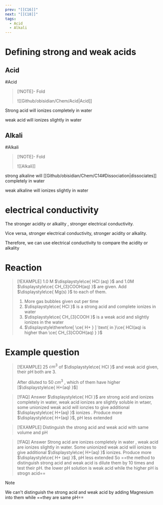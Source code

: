 ```yaml
---
prev: "[[C16]]"
next: "[[C18]]"
tags:
  - Acid
  - Alkali
---
```

# Defining strong and weak acids 

## Acid
#Acid
> [!NOTE]- Fold
> 
> ![[Github/obisidian/Chem/Acid|Acid]]

Strong acid will ionizes completely in water 

weak acid will ionizes slightly in water
## Alkali
#Alkali 
> [!NOTE]- Fold
> 
> ![[Alkali]]

strong alkaline will [[Github/obisidian/Chem/C14#Dissociation|dissociates]] completely in water

weak alkaline will ionizes slightly in water
# electrical conductivity
The stronger acidity or alkality , stronger electrical conductivity.

Vice versa, stronger electrical conductivity, stronger acidity or alkality. 

Therefore, we can use electrical conductivity to compare the acidity or alkality

# Reaction

> [!EXAMPLE]
>  1.0 M $\displaystyle\ce{ HCl (aq) }$ and 1.0M $\displaystyle\ce{ CH_{3}COOH(aq) }$ are given. Add $\displaystyle\ce{ Mg(s) }$ to each of them.
>  1. More gas bubbles given out per time 
>  2. $\displaystyle\ce{ HCl }$ is  a strong acid and complete ionizes in water 
>  3. $\displaystyle\ce{ CH_{3}COOH }$ is a weak acid and slightly ionizes in the water
>  4. $\displaystyle\therefore[ \ce{ H+ } ] \text{ in }\ce{ HCl(aq) is higher than \ce{ CH_{3}COOH(aq) } }$


# Example question

> [!EXAMPLE] 
>25 $\displaystyle cm^{3}$ of  $\displaystyle\ce{ HCl }$ and weak acid given, their pH both are 3. 
>
>After diluted to 50 $\displaystyle cm^{3}$ , which of them have higher \[$\displaystyle\ce{ H+(aq) }$]

> [!FAQ] Answer
> $\displaystyle\ce{ HCl }$ are strong acid and ionizes completely in water, 
> weak acid ionizes are slightly soluble in wtaer,
> some unionized weak acid will ionzies to give additional $\displaystyle\ce{ H+(aq) }$ ionizes . Produce more $\displaystyle\ce{ H+(aq) }$, pH less extended
> 

> [!EXAMPLE]
>  Distinguish the strong acid and weak acid with same volume and pH

> [!FAQ] Answer
>  Strong acid are ionizes completely in water ,
>  weak acid are ionizes slightly in water. 
>  Some unionized weak acid will ionizes to give additional $\displaystyle\ce{ H+(aq) }$ ionizes. Produce more $\displaystyle\ce{ H+ (aq) }$, pH less extended 
>   So ==the method to distinguish strong acid and weak acid is dilute them by 10 times and test their pH. the lower pH solution is weak acid while the higher pH is strogn acid== 

> [!NOTE]
>  We can't distinguish the strong acid and weak acid by adding Magnesium into them while ==they are same pH==

